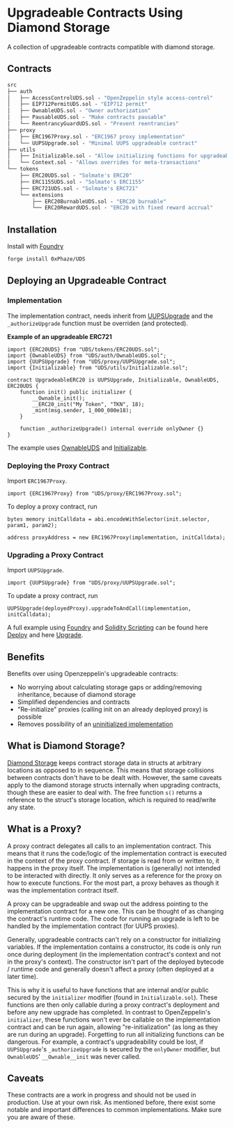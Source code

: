 # Upgradeable Contracts Using Diamond Storage

A collection of upgradeable contracts compatible with diamond storage.

## Contracts
```ml
src
├── auth
│   ├── AccessControlUDS.sol - "OpenZeppelin style access-control"
│   ├── EIP712PermitUDS.sol - "EIP712 permit"
│   ├── OwnableUDS.sol - "Owner authorization"
│   ├── PausableUDS.sol - "Make contracts pausable"
│   └── ReentrancyGuardUDS.sol - "Prevent reentrancies"
├── proxy
│   ├── ERC1967Proxy.sol - "ERC1967 proxy implementation"
│   └── UUPSUpgrade.sol - "Minimal UUPS upgradeable contract"
├── utils
│   ├── Initializable.sol - "Allow initializing functions for upgradeable contracts"
│   └── Context.sol - "Allows overrides for meta-transactions"
└── tokens
    ├── ERC20UDS.sol - "Solmate's ERC20"
    ├── ERC1155UDS.sol - "Solmate's ERC1155"
    ├── ERC721UDS.sol - "Solmate's ERC721"
    └── extensions
        ├── ERC20BurnableUDS.sol - "ERC20 burnable"
        └── ERC20RewardUDS.sol - "ERC20 with fixed reward accrual"
```


## Installation

Install with [Foundry](https://github.com/foundry-rs/foundry)
```sh
forge install 0xPhaze/UDS
```

## Deploying an Upgradeable Contract

### Implementation

The implementation contract, needs inherit from [UUPSUpgrade](./src/UUPSUpgrade.sol)
and the `_authorizeUpgrade` function must be overriden (and protected).

**Example of an upgradeable ERC721**

```solidity
import {ERC20UDS} from "UDS/tokens/ERC20UDS.sol";
import {OwnableUDS} from "UDS/auth/OwnableUDS.sol";
import {UUPSUpgrade} from "UDS/proxy/UUPSUpgrade.sol";
import {Initializable} from "UDS/utils/Initializable.sol";

contract UpgradeableERC20 is UUPSUpgrade, Initializable, OwnableUDS, ERC20UDS {
    function init() public initializer {
        __Ownable_init();
        __ERC20_init("My Token", "TKN", 18);
        _mint(msg.sender, 1_000_000e18);
    }

    function _authorizeUpgrade() internal override onlyOwner {}
}
```

The example uses [OwnableUDS](./src/auth/OwnableUDS.sol) and [Initializable](./src/utils/Initializable.sol).

### Deploying the Proxy Contract

Import `ERC1967Proxy`.
```solidity
import {ERC1967Proxy} from "UDS/proxy/ERC1967Proxy.sol";
```

To deploy a proxy contract, run
```solidity
bytes memory initCalldata = abi.encodeWithSelector(init.selector, param1, param2);

address proxyAddress = new ERC1967Proxy(implementation, initCalldata);
```

### Upgrading a Proxy Contract

Import `UUPSUpgrade`.
```solidity
import {UUPSUpgrade} from "UDS/proxy/UUPSUpgrade.sol";
```

To update a proxy contract, run
```solidity
UUPSUpgrade(deployedProxy).upgradeToAndCall(implementation, initCalldata);
```

A full example using [Foundry](https://book.getfoundry.sh) and [Solidity Scripting](https://book.getfoundry.sh/tutorials/solidity-scripting)
can be found here [Deploy](./script/Deploy.s.sol) and here [Upgrade](./script/Upgrade.s.sol).


## Benefits

Benefits over using Openzeppelin's upgradeable contracts:
- No worrying about calculating storage gaps or adding/removing inheritance, because of diamond storage
- Simplified dependencies and contracts
- "Re-initialize" proxies (calling init on an already deployed proxy) is possible
- Removes possibility of an [uninitialized implementation](https://medium.com/immunefi/wormhole-uninitialized-proxy-bugfix-review-90250c41a43a)


## What is Diamond Storage?

[Diamond Storage](https://medium.com/1milliondevs/new-storage-layout-for-proxy-contracts-and-diamonds-98d01d0eadb)
keeps contract storage data in structs at arbitrary locations as opposed to in sequence.
This means that storage collisions between contracts don't have to be dealt with.
However, the same caveats apply to the diamond storage structs internally when upgrading contracts,
though these are easier to deal with.
The free function `s()` returns a reference to the struct's storage location, which is required to
read/write any state.


## What is a Proxy?

A proxy contract delegates all calls to an implementation contract.
This means that it runs the code/logic of the implementation contract is executed in the context of the proxy contract.
If storage is read from or written to, it happens in the proxy itself.
The implementation is (generally) not intended to be interacted with directly.
It only serves as a reference for the proxy on how to execute functions.
For the most part, a proxy behaves as though it was the implementation contract itself.

A proxy can be upgradeable and swap out the address pointing to the implementation contract for a new one.
This can be thought of as changing the contract's runtime code.
The code for running an upgrade is left to be handled by the implementation contract (for UUPS proxies).

Generally, upgradeable contracts can't rely on a constructor for initializing variables.
If the implementation contains a constructor, its code is only run once during deployment (in the implementation contract's context and not in the proxy's context).
The constructor isn't part of the deployed bytecode / runtime code and generally doesn't affect a proxy (often deployed at a later time).

This is why it is useful to have functions that are internal and/or public secured by the `initializer`
modifier (found in `Initializable.sol`). These functions are then only callable during a proxy contract's deployment and before any new upgrade has completed.
In contrast to OpenZeppelin's `initializer`, these functions won't ever be callable on the implementation contract and can be run again, allowing "re-initialization" (as long as they are run during an upgrade).
Forgetting to run all initializing functions can be dangerous. 
For example, a contract's upgradeability could be lost, if
`UUPSUpgrade`'s `_authorizeUpgrade` is secured by the `onlyOwner` modifier, but `OwnableUDS`' `__Ownable__init` was never called.

## Caveats

These contracts are a work in progress and should not be used in production. Use at your own risk.
As mentioned before, there exist some notable and important differences to common implementations.
Make sure you are aware of these.